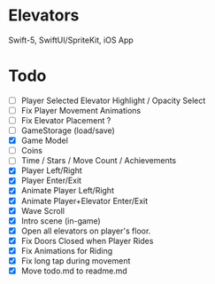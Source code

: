 # Elevators
Swift-5, SwiftUI/SpriteKit, iOS App

# Todo
- [ ] Player Selected Elevator Highlight / Opacity Select
- [ ] Fix Player Movement Animations
- [ ] Fix Elevator Placement ?
- [ ] GameStorage (load/save)
- [x] Game Model
- [ ] Coins
- [ ] Time / Stars / Move Count / Achievements
- [x] Player Left/Right
- [x] Player Enter/Exit
- [x] Animate Player Left/Right
- [x] Animate Player+Elevator Enter/Exit
- [x] Wave Scroll
- [x] Intro scene (in-game)
- [x] Open all elevators on player's floor.
- [x] Fix Doors Closed when Player Rides
- [x] Fix Animations for Riding
- [x] Fix long tap during movement
- [x] Move todo.md to readme.md
